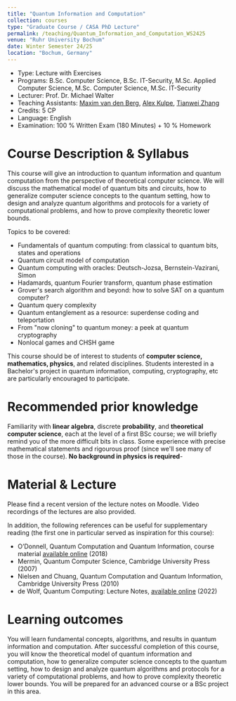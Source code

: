 ```yaml
---
title: "Quantum Information and Computation"
collection: courses
type: "Graduate Course / CASA PhD Lecture"
permalink: /teaching/Quantum_Information_and_Computation_WS2425
venue: "Ruhr University Bochum"
date: Winter Semester 24/25
location: "Bochum, Germany"
---
```


* Type: Lecture with Exercises
* Programs: B.Sc. Computer Science, B.Sc. IT-Security, M.Sc. Applied Computer Science, M.Sc. Computer Science, M.Sc. IT-Security
* Lecturer: Prof. Dr. Michael Walter
* Teaching Assistants: [Maxim van den Berg](https://qi.rub.de/vandenberg), [Alex Kulpe](https://qi.rub.de/kulpe), [Tianwei Zhang](https://qi.rub.de/zhang)
* Credits: 5 CP
* Language: English
* Examination: 100 % Written Exam (180 Minutes) + 10 % Homework

Course Description & Syllabus
======

This course will give an introduction to quantum information and quantum computation from the perspective of theoretical computer science.
We will discuss the mathematical model of quantum bits and circuits, how to generalize computer science concepts to the quantum setting, how to design and analyze quantum algorithms and protocols for a variety of computational problems, and how to prove complexity theoretic lower bounds.

Topics to be covered:

* Fundamentals of quantum computing: from classical to quantum bits, states and operations
* Quantum circuit model of computation
* Quantum computing with oracles: Deutsch-Jozsa, Bernstein-Vazirani, Simon
* Hadamards, quantum Fourier transform, quantum phase estimation
* Grover's search algorithm and beyond: how to solve SAT on a quantum computer?
* Quantum query complexity
* Quantum entanglement as a resource: superdense coding and teleportation
* From "now cloning" to quantum money: a peek at quantum cryptography
* Nonlocal games and CHSH game

This course should be of interest to students of **computer science, mathematics, physics**, and related disciplines.
Students interested in a Bachelor's project in quantum information, computing, cryptography, etc are particularly encouraged to participate.

Recommended prior knowledge
======

Familiarity with **linear algebra**, discrete **probability**, and **theoretical computer science**, each at the level of a first BSc course;
we will briefly remind you of the more difficult bits in class.
Some experience with precise mathematical statements and rigourous proof (since we'll see many of those in the course).
**No background in physics is required**-

Material & Lecture
======

Please find a recent version of the lecture notes on Moodle. Video recordings of the lectures are also provided.

In addition, the following references can be useful for supplementary reading (the first one in particular served as inspiration for this course):

* O’Donnell, Quantum Computation and Quantum Information, course material [available online](http://www.cs.cmu.edu/~odonnell/quantum18/) (2018)
* Mermin, Quantum Computer Science, Cambridge University Press (2007)
* Nielsen and Chuang, Quantum Computation and Quantum Information, Cambridge University Press (2010)
* de Wolf, Quantum Computing: Lecture Notes, [available online](https://arxiv.org/abs/1907.09415) (2022)


Learning outcomes
======

You will learn fundamental concepts, algorithms, and results in quantum information and computation. 
After successful completion of this course, you will know the theoretical model of quantum information and computation, how to generalize computer science concepts to the quantum setting,
how to design and analyze quantum algorithms and protocols for a variety of computational problems, and how to prove complexity theoretic lower bounds.
You will be prepared for an advanced course or a BSc project in this area.
